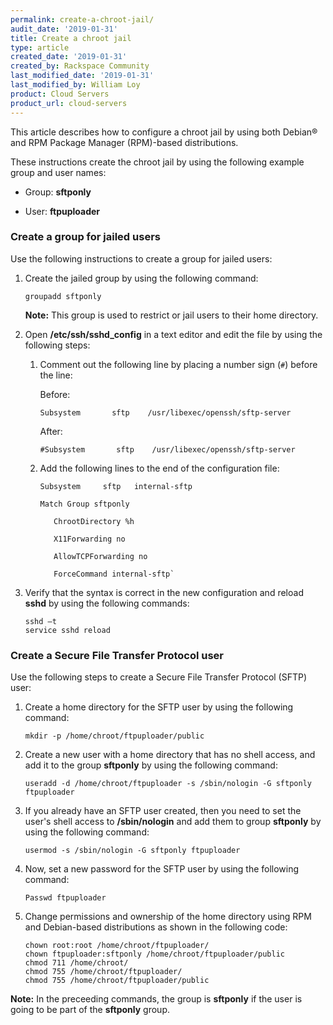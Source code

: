 ```yaml
---
permalink: create-a-chroot-jail/
audit_date: '2019-01-31'
title: Create a chroot jail
type: article
created_date: '2019-01-31'
created_by: Rackspace Community
last_modified_date: '2019-01-31'
last_modified_by: William Loy
product: Cloud Servers
product_url: cloud-servers
---
```


This article describes how to configure a chroot jail by using both Debian&reg; and RPM Package Manager (RPM)-based distributions.

These instructions create the chroot jail by using the following example group and user names:

  - Group: **sftponly**

  - User: **ftpuploader**


### Create a group for jailed users

Use the following instructions to create a group for jailed users:

1. Create the jailed group by using the following command:

       groupadd sftponly

   **Note:** This group is used to restrict or jail users to their home directory.


2. Open **/etc/ssh/sshd_config** in a text editor and edit the file by using the following steps:

    1. Comment out the following line by placing a number sign (`#`) before the line:
      
        Before:

           Subsystem       sftp    /usr/libexec/openssh/sftp-server
         
        After:
         
           #Subsystem       sftp    /usr/libexec/openssh/sftp-server

    2. Add the following lines to the end of the configuration file:

           Subsystem     sftp   internal-sftp

           Match Group sftponly

              ChrootDirectory %h

              X11Forwarding no

              AllowTCPForwarding no

              ForceCommand internal-sftp`

3. Verify that the syntax is correct in the new configuration and reload **sshd** by using the following commands:

       sshd –t
       service sshd reload

### Create a Secure File Transfer Protocol user

Use the following steps to create a Secure File Transfer Protocol (SFTP) user:

1. Create a home directory for the SFTP user by using the following command:

    `mkdir -p /home/chroot/ftpuploader/public`


2. Create a new user with a home directory that has no shell access, and add it to the group **sftponly** by using the following command:

    `useradd -d /home/chroot/ftpuploader -s /sbin/nologin -G sftponly ftpuploader`

3. If you already have an SFTP user created, then you need to set the user's shell access to **/sbin/nologin** and add them to group **sftponly** by using the following command:

    `usermod -s /sbin/nologin -G sftponly ftpuploader`

4. Now, set a new password for the SFTP user by using the following command:

    `Passwd ftpuploader`


5. Change permissions and ownership of the home directory using RPM and Debian-based distributions as shown in the following code:


       chown root:root /home/chroot/ftpuploader/
       chown ftpuploader:sftponly /home/chroot/ftpuploader/public
       chmod 711 /home/chroot/
       chmod 755 /home/chroot/ftpuploader/
       chmod 755 /home/chroot/ftpuploader/public

**Note:** In the preceeding commands, the group is **sftponly** if the user is going to be part of the **sftponly** group.



